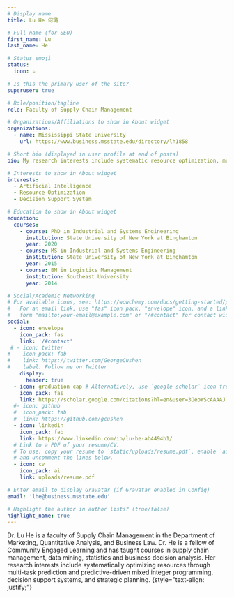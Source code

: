 ```yaml
---
# Display name
title: Lu He 何璐

# Full name (for SEO)
first_name: Lu
last_name: He

# Status emoji
status:
  icon: ☕️

# Is this the primary user of the site?
superuser: true

# Role/position/tagline
role: Faculty of Supply Chain Management

# Organizations/Affiliations to show in About widget
organizations:
  - name: Mississippi State University
    url: https://www.business.msstate.edu/directory/lh1858

# Short bio (displayed in user profile at end of posts)
bio: My research interests include systematic resource optimization, multitask prediction, and predictive-driven mixed integer programming.

# Interests to show in About widget
interests:
  - Artificial Intelligence
  - Resource Optimization
  - Decision Support System

# Education to show in About widget
education:
  courses:
    - course: PhD in Industrial and Systems Engineering
      institution: State University of New York at Binghamton
      year: 2020
    - course: MS in Industrial and Systems Engineering
      institution: State University of New York at Binghamton
      year: 2015
    - course: BM in Logistics Management
      institution: Southeast University
      year: 2014

# Social/Academic Networking
# For available icons, see: https://wowchemy.com/docs/getting-started/page-builder/#icons
#   For an email link, use "fas" icon pack, "envelope" icon, and a link in the
#   form "mailto:your-email@example.com" or "/#contact" for contact widget.
social:
  - icon: envelope
    icon_pack: fas
    link: '/#contact'
 # - icon: twitter
#    icon_pack: fab
#    link: https://twitter.com/GeorgeCushen
#    label: Follow me on Twitter
    display:
      header: true
  - icon: graduation-cap # Alternatively, use `google-scholar` icon from `ai` icon pack
    icon_pack: fas
    link: https://scholar.google.com/citations?hl=en&user=3OeoWScAAAAJ
  #- icon: github
  #  icon_pack: fab
  #  link: https://github.com/gcushen
  - icon: linkedin
    icon_pack: fab
    link: https://www.linkedin.com/in/lu-he-ab4494b1/
  # Link to a PDF of your resume/CV.
  # To use: copy your resume to `static/uploads/resume.pdf`, enable `ai` icons in `params.yaml`,
  # and uncomment the lines below.
  - icon: cv
    icon_pack: ai
    link: uploads/resume.pdf

# Enter email to display Gravatar (if Gravatar enabled in Config)
email: 'lhe@business.msstate.edu'

# Highlight the author in author lists? (true/false)
highlight_name: true
---
```


Dr. Lu He is a faculty of Supply Chain Management in the Department of Marketing, Quantitative Analysis, and Business Law. Dr. He is a fellow of Community Engaged Learning and has taught courses in supply chain management, data mining, statistics and business decision analysis. Her research interests include systematically optimizing resources through multi-task prediction and predictive-driven mixed integer programming, decision support systems, and strategic planning.
{style="text-align: justify;"}

